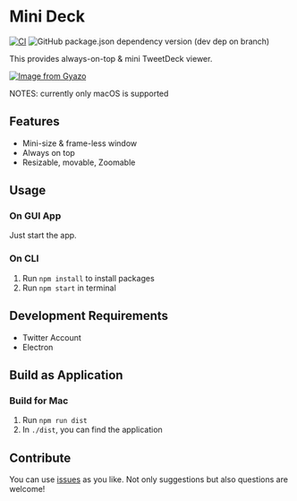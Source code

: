 # Mini Deck

[![CI](https://github.com/blue0513/mini-deck/actions/workflows/ci.yml/badge.svg)](https://github.com/blue0513/mini-deck/actions/workflows/ci.yml)
![GitHub package.json dependency version (dev dep on branch)](https://img.shields.io/github/package-json/dependency-version/blue0513/mini-deck/dev/electron)

This provides always-on-top & mini TweetDeck viewer.

[![Image from Gyazo](https://i.gyazo.com/a1c9e9061181e2e70902e6e15734b027.gif)](https://gyazo.com/a1c9e9061181e2e70902e6e15734b027)

NOTES: currently only macOS is supported

## Features

- Mini-size & frame-less window
- Always on top
- Resizable, movable, Zoomable

## Usage

### On GUI App

Just start the app.

### On CLI

1. Run `npm install` to install packages
2. Run `npm start` in terminal

## Development Requirements

- Twitter Account
- Electron

## Build as Application

### Build for Mac

1. Run `npm run dist`
2. In `./dist`, you can find the application

## Contribute

You can use [issues](https://github.com/blue0513/mini-deck/issues) as you like.
Not only suggestions but also questions are welcome!
